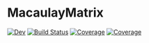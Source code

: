 # MacaulayMatrix

[![Dev](https://img.shields.io/badge/docs-dev-blue.svg)](https://blegat.esat.kuleuven.cloud/dev/)
[![Build Status](https://gitlab.esat.kuleuven.be/benoit.legat/MacaulayMatrix.jl/badges/main/pipeline.svg)](https://gitlab.com/blegat/MacaulayMatrix.jl/pipelines)
[![Coverage](https://gitlab.esat.kuleuven.be/benoit.legat/MacaulayMatrix.jl/badges/main/coverage.svg)](https://gitlab.com/blegat/MacaulayMatrix.jl/commits/main)
[![Coverage](https://codecov.io/gh/blegat/MacaulayMatrix.jl/branch/main/graph/badge.svg)](https://codecov.io/gh/blegat/MacaulayMatrix.jl)

